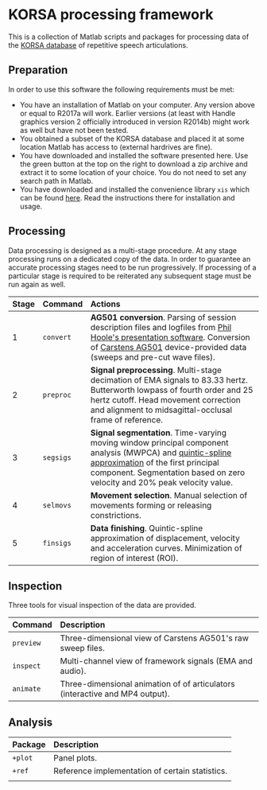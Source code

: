 # KORSA processing framework

This is a collection of Matlab scripts and packages for processing data of the [KORSA database](http://www.ling.uni-potsdam.de/%7Ekuberski/projects.html) of repetitive speech articulations.

## Preparation

In order to use this software the following requirements must be met:

- You have an installation of Matlab on your computer. Any version above or equal to R2017a will work. Earlier versions (at least with Handle graphics version 2 officially introduced in version R2014b) might work as well but have not been tested.
- You obtained a subset of the KORSA database and placed it at some location Matlab has access to (external hardrives are fine).
- You have downloaded and installed the software presented here. Use the green button at the top on the right to download a zip archive and extract it to some location of your choice. You do not need to set any search path in Matlab.
- You have downloaded and installed the convenience library `xis` which can be found [here](https://github.com/murtex/xis). Read the instructions there for installation and usage.

## Processing

Data processing is designed as a multi-stage procedure. At any stage processing runs on a dedicated copy of the data. In order to guarantee an accurate processing stages need to be run progressively. If processing of a particular stage is required to be reiterated any subsequent stage must be run again as well.

| Stage | Command   | Actions                                                                                                                                                                                                                                                                                                  |
| :---  | :---      | :---                                                                                                                                                                                                                                                                                                     |
| 1     | `convert` | **AG501 conversion**. Parsing of session description files and logfiles from [Phil Hoole's presentation software](http://www.phonetik.uni-muenchen.de/~hoole/articmanual/index.html). Conversion of [Carstens AG501](http://www.articulograph.de/) device-provided data (sweeps and pre-cut wave files). |
| 2     | `preproc` | **Signal preprocessing**. Multi-stage decimation of EMA signals to 83.33 hertz. Butterworth lowpass of fourth order and 25 hertz cutoff. Head movement correction and alignment to midsagittal-occlusal frame of reference.                                                                              |
| 3     | `segsigs` | **Signal segmentation**. Time-varying moving window principal component analysis (MWPCA) and [quintic-spline approximation](http://www.ling.uni-potsdam.de/~kuberski/methods.html) of the first principal component. Segmentation based on zero velocity and 20% peak velocity value.                    |
| 4     | `selmovs` | **Movement selection**. Manual selection of movements forming or releasing constrictions.                                                                                                                                                                                                                |
| 5     | `finsigs` | **Data finishing**. Quintic-spline approximation of displacement, velocity and acceleration curves. Minimization of region of interest (ROI).                                                                                                                                                            |

## Inspection

Three tools for visual inspection of the data are provided.

| Command   | Description                                                                  |
| :---      | :---                                                                         |
| `preview` | Three-dimensional view of Carstens AG501's raw sweep files.              |
| `inspect` | Multi-channel view of framework signals (EMA and audio).                     |
| `animate` | Three-dimensional animation of of articulators (interactive and MP4 output). |

## Analysis

| Package | Description                                     |
| :---    | :---                                            |
| `+plot` | Panel plots.                                    |
| `+ref`  | Reference implementation of certain statistics. |
|         |                                                 |


